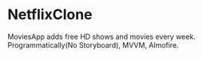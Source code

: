 # NetflixClone
MoviesApp adds free HD shows and movies every week.
Programmatically(No Storyboard), MVVM, Almofire.
